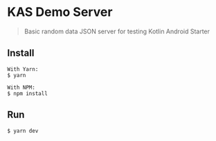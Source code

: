 # KAS Demo Server

> Basic random data JSON server for testing Kotlin Android Starter

## Install

```
With Yarn:
$ yarn

With NPM:
$ npm install
```

## Run

```
$ yarn dev
```

